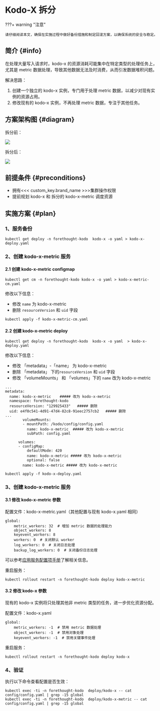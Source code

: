 # Kodo-X 拆分

???+ warning "注意"

    请仔细阅读本文，确保在实施过程中做好备份措施和制定回滚方案，以确保系统的安全与稳定。



## 简介 {#info}

在处理大量写入请求时，kodo-x 的资源消耗可能集中在特定类型的处理任务上，尤其是 metric 数据处理，导致其他数据无法及时消费，从而引发数据堆积问题。

解决思路：

1. 创建一个独立的 kodo-x 实例，专门用于处理 metric 数据，以减少对现有实例的资源占用。
2. 修改现有的 kodo-x 实例，不再处理 metric 数据，专注于其他任务。


## 方案架构图 {#diagram}

拆分前：

![](img/kodo-x-split-01.png)


拆分后：

![](img/kodo-x-split-02.png)


## 前提条件 {#preconditions}


- 拥有<<< custom_key.brand_name >>>集群操作权限
- 提前规划 kodo-x 和 拆分的 kodo-x-metric 调度资源


## 实施方案 {#plan}

### 1、服务备份

```shell
kubectl get deploy -n forethought-kodo  kodo-x -o yaml > kodo-x-deploy.yaml
```

### 2、创建 kodo-x-metric 服务

#### 2.1 创建 kodo-x-metric configmap

```shell
kubectl get cm -n forethought-kodo kodo-x -o yaml > kodo-x-metric-cm.yaml
```


修改以下信息：

- 修改 `name` 为 kodo-x-metric
- 删除 `resourceVersion` 和 `uid` 字段

```shell
kubectl apply -f kodo-x-metric-cm.yaml
```

#### 2.2 创建 kodo-x-metric deploy

```shell
kubectl get deploy -n forethought-kodo  kodo-x -o yaml  > kodo-x-deploy.yaml
```

修改以下信息：

- 修改 「metadata」-「name」 为 kodo-x-metric
- 删除 「metadata」 下的`resourceVersion` 和 `uid` 字段
- 修改 「volumeMounts」 和 「volumes」下的 `name` 改为  kodo-x-metric

```shell
...
metadata:
  name: kodo-x-metric    ##### 改为 kodo-x-metric
  namespace: forethought-kodo 
  resourceVersion: "129925433"   ##### 删除
  uid: e4f0c541-4d91-47d4-82c8-91eec2757cb2   ##### 删除
...
        volumeMounts:
        - mountPath: /kodo/config/config.yaml
          name: kodo-x-metric  ##### 改为 kodo-x-metric
          subPath: config.yaml

      volumes:
      - configMap:
          defaultMode: 420
          name: kodo-x-metric ##### 改为 kodo-x-metric
          optional: false
        name: kodo-x-metric ##### 改为 kodo-x-metric

```

```shell
kubectl apply -f kodo-x-deploy.yaml
```

### 3、创建 kodo-x-metric 服务

#### 3.1 修改 kodo-x-metric 参数

配置文件：kodo-x-metric.yaml（其他配置与现有 kodo-x.yaml 相同）

```shell
global:
    metric_workers: 32  # 增加 metric 数据的处理能力
    object_workers: 8
    keyevent_workers: 8
    workers: 0  # 关闭默认 worker
    log_workers: 0  # 关闭日志处理
    backup_log_workers: 0  # 关闭备份日志处理
```

可以参考[应用服务配置项手册](application-configuration-guide.md)了解相关信息。

重启服务：

```shell
kubectl rollout restart -n forethought-kodo deploy kodo-x-metric
```

#### 3.2 修改 kodo-x 参数

现有的 kodo-x 实例将只处理其他非 metric 类型的任务，进一步优化资源分配。

配置文件：kodo-x.yaml

```shell
global:
    metric_workers: -1  # 禁用 metric 数据处理
    object_workers: -1  # 禁用对象处理
    keyevent_workers: -1  # 禁用关键事件处理
```

重启服务：

```shell
kubectl rollout restart -n forethought-kodo deploy kodo-x
```

### 4、验证

执行以下命令查看配置是否生效：

```
kubectl exec -ti -n forethought-kodo  deploy/kodo-x -- cat config/config.yaml | grep -15 global
kubectl exec -ti -n forethought-kodo  deploy/kodo-x-metric -- cat config/config.yaml | grep -15 global
```

